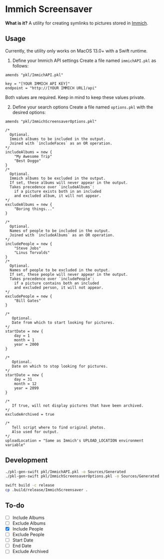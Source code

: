 # Immich Screensaver

**What is it?** A utility for creating symlinks to pictures stored in [Immich](https://github.com/immich-app/immich).

## Usage
Currently, the utility only works on MacOS 13.0+ with a Swift runtime.

1. Define your Immich API settings
Create a file named `immichAPI.pkl` as follows:
```pkl
amends "pkl/ImmichAPI.pkl"

key = "[YOUR IMMICH API KEY]"
endpoint = "http://[YOUR IMMICH URL]/api"
```
Both values are required. Keep in mind to keep these values private.

2. Define your search options
Create a file named `options.pkl` with the desired options:
```pkl
amends "pkl/ImmichScreensaverOptions.pkl"

/*
  Optional.
  Immich albums to be included in the output.
  Joined with `includeFaces` as an OR operation.
*/
includeAlbums = new {
    "My Awesome Trip"
    "Best Doggo"
}
/*
  Optional.
  Immich albums to be excluded in the output.
  If set, these albums will never appear in the output.
  Takes precedence over `includeAlbums`:
    if a picture exists both in an included
    and excluded album, it will not appear.
*/
excludeAlbums = new {
    "Boring things..."
}

/*
  Optional.
  Names of people to be included in the output.
  Joined with `includeAlbums` as an OR operation.
*/
includePeople = new {
    "Steve Jobs"
    "Linus Torvalds"
}
/*
  Optional.
  Names of people to be excluded in the output.
  If set, these people will never appear in the output.
  Takes precedence over `includePeople`:
    if a picture contains both an included
    and excluded person, it will not appear.
*/
excludePeople = new {
    "Bill Gates"
}

/*
   Optional.
   Date from which to start looking for pictures.
*/
startDate = new {
    day = 1
    month = 1
    year = 2000
}

/*
   Optional.
   Date on which to stop looking for pictures.
*/
startDate = new {
    day = 31
    month = 12
    year = 2099
}

/*
   If true, will not display pictures that have been archived.   
*/
excludeArchived = true

/*
   Tell script where to find original photos.
   Also used for output.
*/
uploadLocation = "Same as Immich's UPLOAD_LOCATION environment variable"
```

## Development
```sh
./pkl-gen-swift pkl/ImmichAPI.pkl -o Sources/Generated
./pkl-gen-swift pkl/ImmichScreensaverOptions.pkl -o Sources/Generated
```

```sh
swift build -c release
cp .build/release/ImmichScreensaver .
```

## To-do
- [ ] Include Albums
- [ ] Exclude Albums
- [x] Include People
- [ ] Exclude People
- [ ] Start Date
- [ ] End Date
- [ ] Exclude Archived
